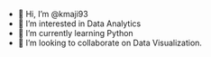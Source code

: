 - 👋 Hi, I’m @kmaji93
- 👀 I’m interested in Data Analytics
- 🌱 I’m currently learning Python
- 💞️ I’m looking to collaborate on Data Visualization.

<!---
kmaji93/kmaji93 is a ✨ special ✨ repository because its `README.md` (this file) appears on your GitHub profile.
You can click the Preview link to take a look at your changes.
--->
